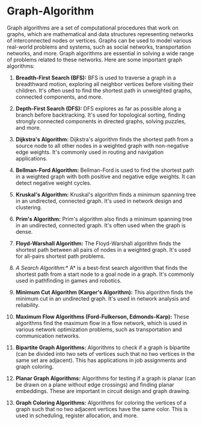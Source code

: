 # Graph-Algorithm
Graph algorithms are a set of computational procedures that work on graphs, which are mathematical and data structures representing networks of interconnected nodes or vertices. Graphs can be used to model various real-world problems and systems, such as social networks, transportation networks, and more. Graph algorithms are essential in solving a wide range of problems related to these networks. Here are some important graph algorithms:

1. **Breadth-First Search (BFS):** BFS is used to traverse a graph in a breadthward motion, exploring all neighbor vertices before visiting their children. It's often used to find the shortest path in unweighted graphs, connected components, and more.

2. **Depth-First Search (DFS):** DFS explores as far as possible along a branch before backtracking. It's used for topological sorting, finding strongly connected components in directed graphs, solving puzzles, and more.

3. **Dijkstra's Algorithm:** Dijkstra's algorithm finds the shortest path from a source node to all other nodes in a weighted graph with non-negative edge weights. It's commonly used in routing and navigation applications.

4. **Bellman-Ford Algorithm:** Bellman-Ford is used to find the shortest path in a weighted graph with both positive and negative edge weights. It can detect negative weight cycles.

5. **Kruskal's Algorithm:** Kruskal's algorithm finds a minimum spanning tree in an undirected, connected graph. It's used in network design and clustering.

6. **Prim's Algorithm:** Prim's algorithm also finds a minimum spanning tree in an undirected, connected graph. It's often used when the graph is dense.

7. **Floyd-Warshall Algorithm:** The Floyd-Warshall algorithm finds the shortest path between all pairs of nodes in a weighted graph. It's used for all-pairs shortest path problems.

8. **A* Search Algorithm:** A* is a best-first search algorithm that finds the shortest path from a start node to a goal node in a graph. It's commonly used in pathfinding in games and robotics.

9. **Minimum Cut Algorithm (Karger's Algorithm):** This algorithm finds the minimum cut in an undirected graph. It's used in network analysis and reliability.

10. **Maximum Flow Algorithms (Ford-Fulkerson, Edmonds-Karp):** These algorithms find the maximum flow in a flow network, which is used in various network optimization problems, such as transportation and communication networks.

11. **Bipartite Graph Algorithms:** Algorithms to check if a graph is bipartite (can be divided into two sets of vertices such that no two vertices in the same set are adjacent). This has applications in job assignments and graph coloring.

12. **Planar Graph Algorithms:** Algorithms for testing if a graph is planar (can be drawn on a plane without edge crossings) and finding planar embeddings. These are important in circuit design and graph drawing.

13. **Graph Coloring Algorithms:** Algorithms for coloring the vertices of a graph such that no two adjacent vertices have the same color. This is used in scheduling, register allocation, and more.


